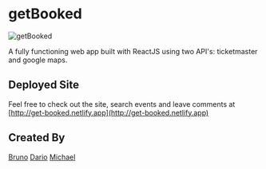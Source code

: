 # getBooked

![getBooked](https://i.imgur.com/U0IAar0.jpg)

A fully functioning web app built with ReactJS using two API's: ticketmaster and google maps.

## Deployed Site

Feel free to check out the site, search events and leave comments at [http://get-booked.netlify.app](http://get-booked.netlify.app)

## Created By

[Bruno](https://github.com/brunobarbagelata)
[Dario](https://github.com/darioformoso)
[Michael](https://github.com/michaelporreca)

